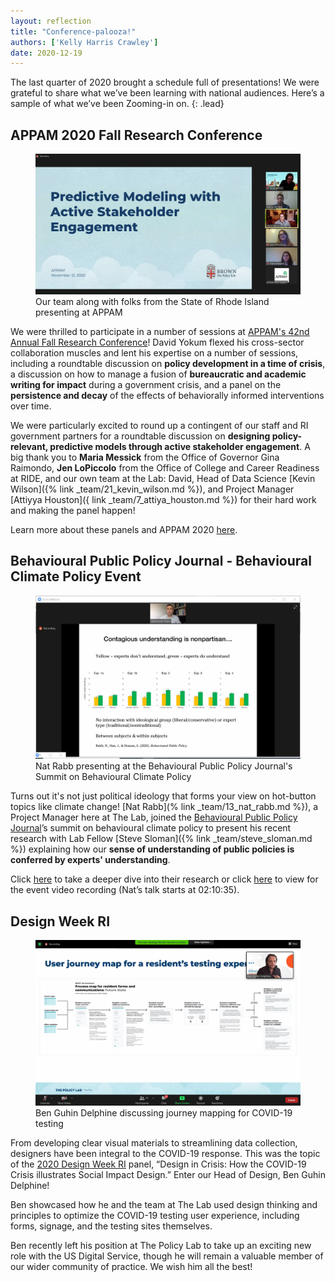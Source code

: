 ```yaml
---
layout: reflection
title: "Conference-palooza!"
authors: ['Kelly Harris Crawley']
date: 2020-12-19
---
```


The last quarter of 2020 brought a schedule full of presentations! We were grateful to share what we’ve been learning with national audiences. Here’s a sample of what we’ve been Zooming-in on.
{: .lead}

## APPAM 2020 Fall Research Conference

<figure>
  <img class="img--rwd" src="/assets/img/reflections/2021-01-01-appam.png" alt="Our team at APPAM">
  <figcaption>Our team along with folks from the State of Rhode Island presenting at APPAM</figcaption>
</figure>

We were thrilled to participate in a number of sessions at [APPAM's 42nd Annual Fall Research Conference](https://www.appam.org/conference-events/fall-research-conference/research-across-the-policy-lifecycle/)! David Yokum flexed his cross-sector collaboration muscles and lent his expertise on a number of sessions, including a roundtable discussion on **policy development in a time of crisis**, a discussion on how to manage a fusion of **bureaucratic and academic writing for impact** during a government crisis, and a panel on the **persistence and decay** of the effects of behaviorally informed interventions over time.

We were particularly excited to round up a contingent of our staff and RI government partners for a roundtable discussion on **designing policy-relevant, predictive models through active stakeholder engagement**. A big thank you to **Maria Messick** from the Office of Governor Gina Raimondo, **Jen LoPiccolo** from the Office of College and Career Readiness at RIDE, and our own team at the Lab: David, Head of Data Science [Kevin Wilson]({% link _team/21_kevin_wilson.md %}), and Project Manager [Attiyya Houston]({ link _team/7_attiya_houston.md %}) for their hard work and making the panel happen!

Learn more about these panels and APPAM 2020 [here](https://appam.confex.com/appam/2020/meetingapp.cgi/Person/34032).

## Behavioural Public Policy Journal - Behavioural Climate Policy Event

<figure>
  <img class="img--rwd" src="/assets/img/reflections/2021-01-01-behavioural.jpg" alt="Nat Rabb presenting at the Behavioural Public Policy Journal's Summit on Behavioural Climate Policy">
  <figcaption>Nat Rabb presenting at the Behavioural Public Policy Journal's Summit on Behavioural Climate Policy</figcaption>
</figure>

Turns out it's not just political ideology that forms your view on hot-button topics like climate change! [Nat Rabb](% link _team/13_nat_rabb.md %}), a Project Manager here at The Lab, joined the [Behavioural Public Policy Journal](https://www.cambridge.org/core/journals/behavioural-public-policy)’s summit on behavioural climate policy to present his recent research with Lab Fellow [Steve Sloman]({% link _team/steve_sloman.md %}) explaining how our **sense of understanding of public policies is conferred by experts' understanding**.

Click [here](https://www.cambridge.org/core/journals/behavioural-public-policy/article/how-others-drive-our-sense-of-understanding-of-policies/3AC030D64B59647AE1F0DA2321E67B0A) to take a deeper dive into their research or click [here](https://cuboulder.zoom.us/rec/play/Y11P5kACroD20Wc-TfIKmKbiiWTBg7rU6xMDDgzW4bm783gsm1Nkg1wXoIoBiCFjGhwlgW1njYrHPjrK.bDEF-zNSI1nK37Bx?startTime=1603464979000&_x_zm_rtaid=GnpkD8-eTGq-_CoQrHHhIA.1610581610681.e9c89f4714155a0a3fb56008bb3ded4e&_x_zm_rhtaid=31) to view for the event video recording (Nat’s talk starts at 02:10:35).

## Design Week RI

<figure>
  <img class="img--rwd" src="/assets/img/reflections/2021-01-01-design-week.jpg" alt="Ben Guhin Delphine discussing journey mapping for COVID-19 testing">
  <figcaption>Ben Guhin Delphine discussing journey mapping for COVID-19 testing</figcaption>
</figure>


From developing clear visual materials to streamlining data collection, designers have been integral to the COVID-19 response. This was the topic of the [2020 Design Week RI](http://www.designxri.com/designweek/event_details/2020-10-05/3488) panel, “Design in Crisis: How the COVID-19 Crisis illustrates Social Impact Design.” Enter our Head of Design, Ben Guhin Delphine!

Ben showcased how he and the team at The Lab used design thinking and principles to optimize the COVID-19 testing user experience, including forms, signage, and the testing sites themselves.

Ben recently left his position at The Policy Lab to take up an exciting new role with the US Digital Service, though he will remain a valuable member of our wider community of practice. We wish him all the best!